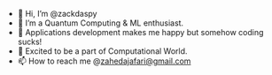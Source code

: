 - 👋 Hi, I’m @zackdaspy
- 👀 I’m a Quantum Computing & ML enthusiast.
- 🌱 Applications development makes me happy but somehow coding sucks!
- 💞️ Excited to be a part of Computational World.
- 📫 How to reach me @zahedajafari@gmail.com

<!---
zackdaspy/zackdaspy is a ✨ special ✨ repository because its `README.md` (this file) appears on your GitHub profile.
You can click the Preview link to take a look at your changes.
--->
